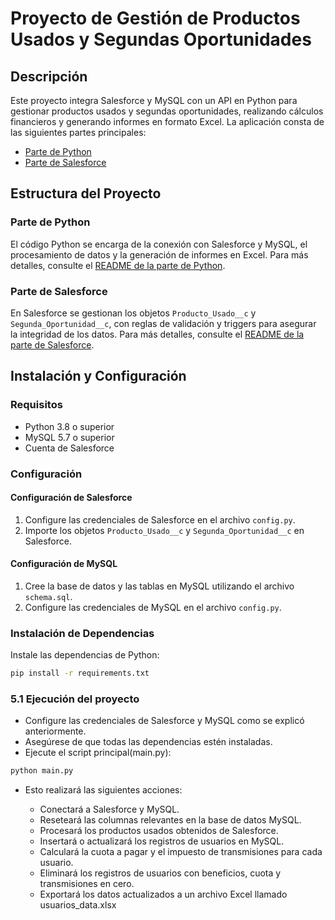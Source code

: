 # Proyecto de Gestión de Productos Usados y Segundas Oportunidades

## Descripción

Este proyecto integra Salesforce y MySQL con un API en Python para gestionar productos usados y segundas oportunidades, realizando cálculos financieros y generando informes en formato Excel. La aplicación consta de las siguientes partes principales:

- [Parte de Python](https://github.com/SashaBidardel/Segunda_Oportunidad_Parte2/tree/main/SegundaOportunidad_Python)
- [Parte de Salesforce](https://github.com/SashaBidardel/Segunda_Oportunidad_Parte2/tree/main/SegundaOportunidad_Salesforce)


## Estructura del Proyecto

### Parte de Python

El código Python se encarga de la conexión con Salesforce y MySQL, el procesamiento de datos y la generación de informes en Excel. Para más detalles, consulte el [README de la parte de Python](https://github.com/SashaBidardel/Segunda_Oportunidad_Parte2/blob/main/SegundaOportunidad_Python/README.md).

### Parte de Salesforce

En Salesforce se gestionan los objetos `Producto_Usado__c` y `Segunda_Oportunidad__c`, con reglas de validación y triggers para asegurar la integridad de los datos. Para más detalles, consulte el [README de la parte de Salesforce](https://github.com/SashaBidardel/Segunda_Oportunidad_Parte2/blob/main/SegundaOportunidad_Salesforce/README.md).


## Instalación y Configuración

### Requisitos

- Python 3.8 o superior
- MySQL 5.7 o superior
- Cuenta de Salesforce

### Configuración

#### Configuración de Salesforce

1. Configure las credenciales de Salesforce en el archivo `config.py`.
2. Importe los objetos `Producto_Usado__c` y `Segunda_Oportunidad__c` en Salesforce.

#### Configuración de MySQL

1. Cree la base de datos y las tablas en MySQL utilizando el archivo `schema.sql`.
2. Configure las credenciales de MySQL en el archivo `config.py`.

### Instalación de Dependencias

Instale las dependencias de Python:

```bash
pip install -r requirements.txt

```

### **5.1 Ejecución del proyecto**

- Configure las credenciales de Salesforce y MySQL como se explicó anteriormente.
- Asegúrese de que todas las dependencias estén instaladas.
- Ejecute el script principal(main.py):
```bash
python main.py
```
- Esto realizará las siguientes acciones:

    - Conectará a Salesforce y MySQL.
    - Reseteará las columnas relevantes en la base de datos MySQL.
    - Procesará los productos usados obtenidos de Salesforce.
    - Insertará o actualizará los registros de usuarios en MySQL.
    - Calculará la cuota a pagar y el impuesto de transmisiones para cada usuario.
    - Eliminará los registros de usuarios con beneficios, cuota y transmisiones en cero.
    - Exportará los datos actualizados a un archivo Excel llamado usuarios_data.xlsx


